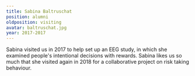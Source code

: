 ```yaml
---
title: Sabina Baltruschat
position: alumni
oldposition: visiting
avatar: baltruschat.jpg
year: 2017-2017
---
```


Sabina visited us in 2017 to help set up an EEG study, in which she examined people's intentional decisions with rewards. Sabina likes us so much that she visited again in 2018 for a collaborative project on risk taking behaviour.